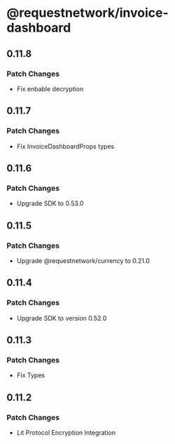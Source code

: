 # @requestnetwork/invoice-dashboard

## 0.11.8

### Patch Changes

- Fix enbable decryption

## 0.11.7

### Patch Changes

- Fix InvoiceDashboardProps types

## 0.11.6

### Patch Changes

- Upgrade SDK to 0.53.0

## 0.11.5

### Patch Changes

- Upgrade @requestnetwork/currency to 0.21.0

## 0.11.4

### Patch Changes

- Upgrade SDK to version 0.52.0

## 0.11.3

### Patch Changes

- Fix Types

## 0.11.2

### Patch Changes

- Lit Protocol Encryption Integration
